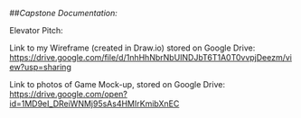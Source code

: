 ##_Capstone Documentation:_

Elevator Pitch: 

Link to my Wireframe (created in Draw.io) stored on Google Drive:
https://drive.google.com/file/d/1nhHhNbrNbUINDJbT6T1A0T0vvpjDeezm/view?usp=sharing

Link to photos of Game Mock-up, stored on Google Drive: 
https://drive.google.com/open?id=1MD9eI_DReiWNMj95sAs4HMIrKmibXnEC
